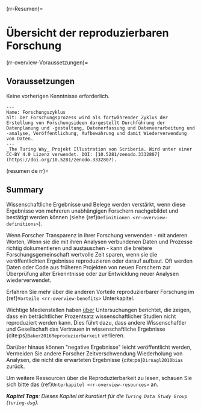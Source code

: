 (rr-Resumen)=
# Übersicht der reproduzierbaren Forschung

(rr-overview-Voraussetzungen)=
## Voraussetzungen

Keine vorherigen Kenntnisse erforderlich.

```{figure} ../figures/research-cycle.jpg
---
Name: Forschungszyklus
alt: Der Forschungsprozess wird als fortwährender Zyklus der Erstellung von Forschungsideen dargestellt Durchführung der Datenplanung und -gestaltung, Datenerfassung und Datenverarbeitung und -analyse, Veröffentlichung, Aufbewahrung und damit Wiederverwendung von Daten. 
---
_The Turing Way_ Projekt Illustration von Scriberia. Wird unter einer CC-BY 4.0 Lizenz verwendet. DOI: [10.5281/zenodo.3332807](https://doi.org/10.5281/zenodo.3332807).
```

(resumen de rr)=
## Summary

Wissenschaftliche Ergebnisse und Belege werden verstärkt, wenn diese Ergebnisse von mehreren unabhängigen Forschern nachgebildet und bestätigt werden können (siehe {ref}`Definitionen <rr-overview-definitions>`).

Wenn Forscher Transparenz in ihrer Forschung verwenden - mit anderen Worten, Wenn sie die mit ihren Analysen verbundenen Daten und Prozesse richtig dokumentieren und austauschen - kann die breitere Forschungsgemeinschaft wertvolle Zeit sparen, wenn sie die veröffentlichten Ergebnisse reproduzieren oder darauf aufbaut. Oft werden Daten oder Code aus früheren Projekten von neuen Forschern zur Überprüfung alter Erkenntnisse oder zur Entwicklung neuer Analysen wiederverwendet.

Erfahren Sie mehr über die anderen Vorteile reproduzierbarer Forschung im {ref}`Vorteile <rr-overview-benefits>` Unterkapitel.

Wichtige Medienstellen haben [über](https://www.theguardian.com/science/2018/aug/27/attempt-to-replicate-major-social-scientific-findings-of-past-decade-fails) Untersuchungen berichtet, die zeigen, dass ein beträchtlicher Prozentsatz wissenschaftlicher Studien nicht reproduziert werden kann. Dies führt dazu, dass andere Wissenschaftler und Gesellschaft das Vertrauen in wissenschaftliche Ergebnisse {cite:ps}`Baker2016Reproduzierbarkeit` verlieren.

Darüber hinaus können "negative Ergebnisse" leicht veröffentlicht werden, Vermeiden Sie andere Forscher Zeitverschwendung Wiederholung von Analysen, die nicht die erwarteten Ergebnisse {cite:ps}`Dirnagl2010bias` zurück.

Um weitere Ressourcen über die Reproduzierbarkeit zu lesen, schauen Sie sich bitte das {ref}`Unterkapitel <rr-overview-resources>` an.

***Kapitel Tags**: Dieses Kapitel ist kuratiert für die `Turing Data Study Group` (`turing-dsg`).*
